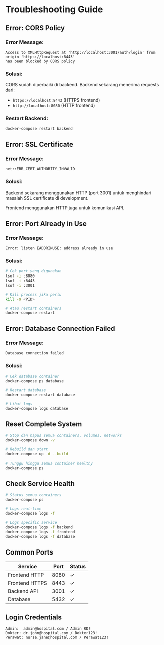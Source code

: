 # Troubleshooting Guide

## Error: CORS Policy

### Error Message:
```
Access to XMLHttpRequest at 'http://localhost:3001/auth/login' from origin 'https://localhost:8443' 
has been blocked by CORS policy
```

### Solusi:
CORS sudah diperbaiki di backend. Backend sekarang menerima requests dari:
- `https://localhost:8443` (HTTPS frontend)
- `http://localhost:8080` (HTTP frontend)

### Restart Backend:
```bash
docker-compose restart backend
```

## Error: SSL Certificate

### Error Message:
```
net::ERR_CERT_AUTHORITY_INVALID
```

### Solusi:
Backend sekarang menggunakan HTTP (port 3001) untuk menghindari masalah SSL certificate di development.

Frontend menggunakan HTTP juga untuk komunikasi API.

## Error: Port Already in Use

### Error Message:
```
Error: listen EADDRINUSE: address already in use
```

### Solusi:
```bash
# Cek port yang digunakan
lsof -i :8080
lsof -i :8443
lsof -i :3001

# Kill process jika perlu
kill -9 <PID>

# Atau restart containers
docker-compose restart
```

## Error: Database Connection Failed

### Error Message:
```
Database connection failed
```

### Solusi:
```bash
# Cek database container
docker-compose ps database

# Restart database
docker-compose restart database

# Lihat logs
docker-compose logs database
```

## Reset Complete System

```bash
# Stop dan hapus semua containers, volumes, networks
docker-compose down -v

# Rebuild dan start
docker-compose up -d --build

# Tunggu hingga semua container healthy
docker-compose ps
```

## Check Service Health

```bash
# Status semua containers
docker-compose ps

# Logs real-time
docker-compose logs -f

# Logs specific service
docker-compose logs -f backend
docker-compose logs -f frontend
docker-compose logs -f database
```

## Common Ports

| Service | Port | Status |
|---------|------|--------|
| Frontend HTTP | 8080 | ✓ |
| Frontend HTTPS | 8443 | ✓ |
| Backend API | 3001 | ✓ |
| Database | 5432 | ✓ |

## Login Credentials

```
Admin:  admin@hospital.com / Admin RD!
Dokter: dr.john@hospital.com / Dokter123!
Perawat: nurse.jane@hospital.com / Perawat123!
```


